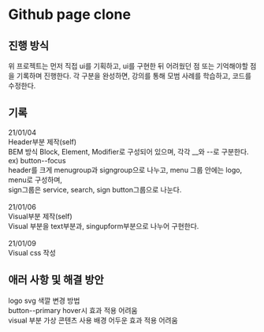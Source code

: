 # Github page clone

## 진행 방식

위 프로젝트는 먼저 직접 ui를 기획하고, ui를 구현한 뒤 어려웠던 점 또는 기억해야할 점을 기록하며 진행한다.
각 구분을 완성하면, 강의를 통해 모범 사례를 학습하고, 코드를 수정한다.

## 기록

21/01/04<br>
Header부분 제작(self)<br>
BEM 방식 Block, Element, Modifier로 구성되어 있으며, 각각 \_\_와 --로 구분한다. <br>
ex) button--focus<br>
header를 크게 menugroup과 signgroup으로 나누고, menu 그룹 안에는 logo, menu로 구성하며, <br>sign그룹은 service, search, sign button그룹으로 나눈다.<br>
<br>
21/01/06<br>
Visual부분 제작(self)<br>
Visual 부분을 text부분과, singupform부분으로 나누어 구현한다.<br>
<br>
21/01/09<br>
Visual css 작성

## 애러 사항 및 해결 방안

logo svg 색깔 변경 방법<br>
button--primary hover시 효과 적용 어려움<br>
visual 부분 가상 콘텐츠 사용 배경 어두운 효과 적용 어려움<br>
